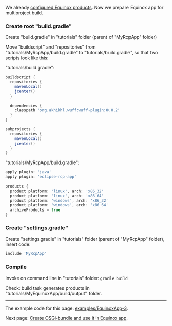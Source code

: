 We already [configured Equinox products](Configure-Equinox-products). Now we prepare Equinox app for multiproject build.

### Create root "build.gradle"

Create "build.gradle" in "tutorials" folder (parent of "MyRcpApp" folder) 

Move "buildscript" and "repositories" from "tutorials/MyRcpApp/build.gradle" to "tutorials/build.gradle", so that two scripts look like this:

"tutorials/build.gradle":
```groovy
buildscript {
  repositories {
    mavenLocal()
    jcenter()
  }
  
  dependencies {
    classpath 'org.akhikhl.wuff:wuff-plugin:0.0.2'
  }
}

subprojects {
  repositories {
    mavenLocal()
    jcenter()
  }
}
```

"tutorials/MyRcpApp/build.gradle":
```groovy
apply plugin: 'java'
apply plugin: 'eclipse-rcp-app'
  
products {
  product platform: 'linux', arch: 'x86_32'
  product platform: 'linux', arch: 'x86_64'
  product platform: 'windows', arch: 'x86_32'
  product platform: 'windows', arch: 'x86_64'
  archiveProducts = true
}
```

### Create "settings.gradle"

Create "settings.gradle" in "tutorials" folder (parent of "MyRcpApp" folder), insert code:

```groovy
include 'MyRcpApp'
```

### Compile

Invoke on command line in "tutorials" folder: `gradle build`

Check: build task generates products in "tutorials/MyEquinoxApp/build/output" folder.

---

The example code for this page: [examples/EquinoxApp-3](../tree/master/examples/EquinoxApp-3).

Next page: [Create OSGi-bundle and use it in Equinox app](Create-OSGi-bundle-and-use-it-in-Equinox-app).